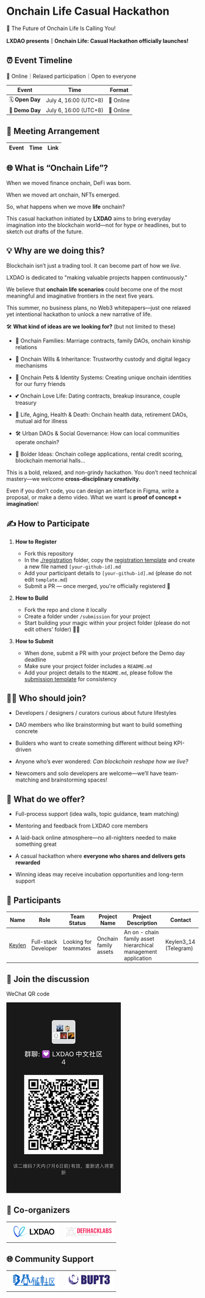 # Onchain Life Casual Hackathon

🧬 The Future of Onchain Life Is Calling You!

**LXDAO presents｜Onchain Life: Casual Hackathon officially launches!**

## ⏰ Event Timeline

📍 Online｜Relaxed participation｜Open to everyone

| Event | Time | Format |
|-------------|------|-----------------|
| 🗓 **Open Day** | July 4, 16:00 (UTC+8) | 📍 Online |
| 🏁 **Demo Day** | July 6, 16:00 (UTC+8) | 📍 Online |

## 💬 Meeting Arrangement

| Event | Time | Link |
|-------------|------|-----------------|


## 🌐 What is “Onchain Life”?

When we moved finance onchain, DeFi was born.

When we moved art onchain, NFTs emerged.

So, what happens when we move **life** onchain?

This casual hackathon initiated by **LXDAO** aims to bring everyday imagination into the blockchain world—not for hype or headlines, but to sketch out drafts of the future.

## 💡 Why are we doing this?

Blockchain isn’t just a trading tool. It can become part of how we *live*.

LXDAO is dedicated to "making valuable projects happen continuously."

We believe that **onchain life scenarios** could become one of the most meaningful and imaginative frontiers in the next five years.

This summer, no business plans, no Web3 whitepapers—just one relaxed yet intentional hackathon to unlock a new narrative of life.

🛠️ **What kind of ideas are we looking for?** (but not limited to these)

- 🏡 Onchain Families: Marriage contracts, family DAOs, onchain kinship relations

- 📜 Onchain Wills & Inheritance: Trustworthy custody and digital legacy mechanisms

- 🐶 Onchain Pets & Identity Systems: Creating unique onchain identities for our furry friends

- 💕 Onchain Love Life: Dating contracts, breakup insurance, couple treasury

- 🧓 Life, Aging, Health & Death: Onchain health data, retirement DAOs, mutual aid for illness

- 🛠️ Urban DAOs & Social Governance: How can local communities operate onchain?

- 🧠 Bolder Ideas: Onchain college applications, rental credit scoring, blockchain memorial halls…

This is a bold, relaxed, and non-grindy hackathon. You don’t need technical mastery—we welcome **cross-disciplinary creativity**.

Even if you don’t code, you can design an interface in Figma, write a proposal, or make a demo video. What we want is **proof of concept + imagination**!



## ✍️ How to Participate

1. **How to Register**

   - Fork this repository
   - In the [./registration](./registration/) folder, copy the [registration template](./registration/template.md) and create a new file named `[your-github-id].md`
   - Add your participant details to `[your-github-id].md` (please do not edit `template.md`)
   - Submit a PR — once merged, you're officially registered 🎉

2. **How to Build**

   - Fork the repo and clone it locally
   - Create a folder under `/submission` for your project
   - Start building your magic within your project folder (please do not edit others' folder) 🧙‍♂️

3. **How to Submit**

   - When done, submit a PR with your project before the Demo day deadline
   - Make sure your project folder includes a `README.md`
   - Add your project details to the `README.md`, please follow the [submission template](./submission/template.md) for consistency



## 👨‍💻 Who should join?

- Developers / designers / curators curious about future lifestyles

- DAO members who like brainstorming but want to build something concrete

- Builders who want to create something different without being KPI-driven

- Anyone who’s ever wondered: *Can blockchain reshape how we live?*

- Newcomers and solo developers are welcome—we’ll have team-matching and brainstorming spaces!



## 🎯 What do we offer?

- Full-process support (idea walls, topic guidance, team matching)

- Mentoring and feedback from LXDAO core members

- A laid-back online atmosphere—no all-nighters needed to make something great

- A casual hackathon where **everyone who shares and delivers gets rewarded**

- Winning ideas may receive incubation opportunities and long-term support


## 👥 Participants

| Name | Role | Team Status | Project Name | Project Description | Contact |
|------|------|-------------|--------------|----------------------|---------|
| [Keylen](./registration/Keylen.md) | Full-stack Developer | Looking for teammates | Onchain family assets | An on - chain family asset hierarchical management application | Keylen3_14 (Telegram) |

## 💬 Join the discussion
WeChat QR code

![WeChat](./images/WeChat.jpg)

## 🤝 Co-organizers

<table>
    <tr>
        <td  align="center" valign="middle">
            <a href="https://lxdao.io/" target="_blank">
                <img src="./images/LXDAO.png" alt="LXDAO" width="130" />
            </a>
        </td>
         <td align="center" valign="middle">
            <a href="https://defihacklabs.io/" target="_blank">
                <img src="./images/defihacklabs.png" alt="defihacklabs" width="130" />
            </a>
        </td>
    </tr>
</table>

## 🌐 Community Support

<table>
    <tr>
        <td align="center" valign="middle">
            <a href="https://learnblockchain.cn/" target="_blank">
                <img src="./images/learnblockchain.png" alt="learnblockchain" width="130" />
            </a>
        </td>
        <td align="center" valign="middle">
            <a href="https://x.com/BUPT3DAO" target="_blank">
                <img src="./images/bupt3.png" alt="bupt3" width="130" />
            </a>
        </td>
    </tr>
</table>
